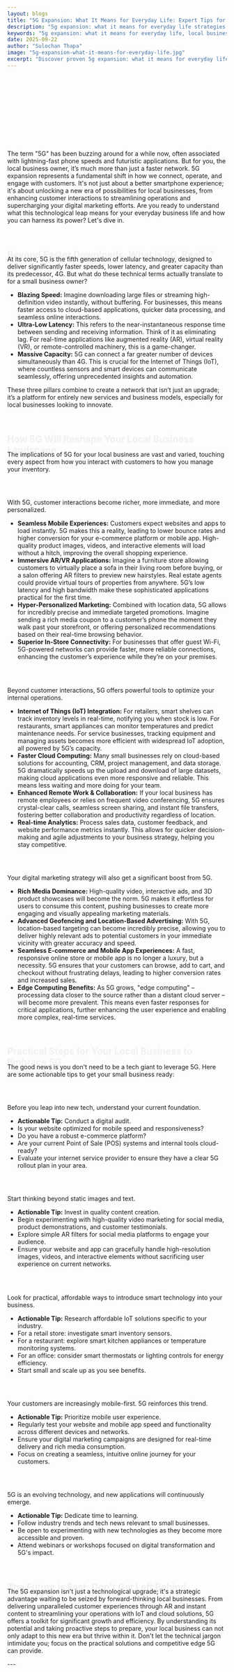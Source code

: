 ```yaml
---
layout: blogs
title: "5G Expansion: What It Means for Everyday Life: Expert Tips for Local Business Growth"
description: "5g expansion: what it means for everyday life strategies and tips to help your local business grow online. Expert advice for digital success."
keywords: "5g expansion: what it means for everyday life, local business, digital marketing, web development, mobile app, SEO, online growth"
date: 2025-09-22
author: "Sulochan Thapa"
image: "5g-expansion-what-it-means-for-everyday-life.jpg"
excerpt: "Discover proven 5g expansion: what it means for everyday life strategies that local businesses can implement to boost their online presence and attract more customers."
---
```

<section class="relative py-16 bg-gray-100 dark:bg-gray-900 overflow-hidden">
    <div class="absolute inset-0 bg-cover bg-center bg-fixed opacity-20"
        style="background-image: url('{{ site.baseurl }}/assets/images/5g-expansion-what-it-means-for-everyday-life-bg.jpg');">
    </div>
    <div class="relative container mx-auto px-6 text-center animate-fadeIn">
        <h1 class="text-4xl font-bold text-gray-900 dark:text-white">5G Expansion: What It Means for Everyday Life</h1>
        <p class="mt-4 text-lg text-gray-700 dark:text-gray-300">
            Expert Tips for Local Business Growth
        </p>
    </div>
</section>

<section class="py-16 bg-white dark:bg-gray-900">
    <div class="container mx-auto px-6">
        <div class="max-w-4xl mx-auto">
            <h2 class="text-3xl font-semibold text-gray-900 dark:text-white mt-8 animate-fadeIn">5G Expansion: What It Means for Everyday Life (and Your Local Business)</h2>
<p class="mt-4 text-gray-700 dark:text-gray-300">The term "5G" has been buzzing around for a while now, often associated with lightning-fast phone speeds and futuristic applications. But for you, the local business owner, it’s much more than just a faster network. 5G expansion represents a fundamental shift in how we connect, operate, and engage with customers. It's not just about a better smartphone experience; it's about unlocking a new era of possibilities for local businesses, from enhancing customer interactions to streamlining operations and supercharging your digital marketing efforts. Are you ready to understand what this technological leap means for your everyday business life and how you can harness its power? Let's dive in.</p>
<h2 class="text-2xl font-semibold text-gray-900 dark:text-white mt-8 animate-slideUp">Beyond Faster Downloads: What is 5G, Really?</h2>
<p class="mt-4 text-gray-700 dark:text-gray-300">At its core, 5G is the fifth generation of cellular technology, designed to deliver significantly faster speeds, lower latency, and greater capacity than its predecessor, 4G. But what do these technical terms actually translate to for a small business owner?</p>
<ul class="list-disc list-inside mt-4 text-gray-700 dark:text-gray-300">
<li>  <strong>Blazing Speed:</strong> Imagine downloading large files or streaming high-definition video instantly, without buffering. For businesses, this means faster access to cloud-based applications, quicker data processing, and seamless online interactions.</li>
<li>  <strong>Ultra-Low Latency:</strong> This refers to the near-instantaneous response time between sending and receiving information. Think of it as eliminating lag. For real-time applications like augmented reality (AR), virtual reality (VR), or remote-controlled machinery, this is a game-changer.</li>
<li>  <strong>Massive Capacity:</strong> 5G can connect a far greater number of devices simultaneously than 4G. This is crucial for the Internet of Things (IoT), where countless sensors and smart devices can communicate seamlessly, offering unprecedented insights and automation.</li>
</ul>
<p class="mt-4 text-gray-700 dark:text-gray-300">These three pillars combine to create a network that isn’t just an upgrade; it’s a platform for entirely new services and business models, especially for local businesses looking to innovate.</p>
<h2 class="text-2xl font-semibold text-gray-900 dark:text-white mt-8 animate-slideUp">How 5G Will Reshape Your Local Business Landscape</h2>
<p class="mt-4 text-gray-700 dark:text-gray-300">The implications of 5G for your local business are vast and varied, touching every aspect from how you interact with customers to how you manage your inventory.</p>
<h3 class="text-xl font-semibold text-gray-900 dark:text-white mt-6 animate-fadeIn">Enhanced Customer Experience and Engagement</h3>
<p class="mt-4 text-gray-700 dark:text-gray-300">With 5G, customer interactions become richer, more immediate, and more personalized.</p>
<ul class="list-disc list-inside mt-4 text-gray-700 dark:text-gray-300">
<li>  <strong>Seamless Mobile Experiences:</strong> Customers expect websites and apps to load instantly. 5G makes this a reality, leading to lower bounce rates and higher conversion for your e-commerce platform or mobile app. High-quality product images, videos, and interactive elements will load without a hitch, improving the overall shopping experience.</li>
<li>  <strong>Immersive AR/VR Applications:</strong> Imagine a furniture store allowing customers to virtually place a sofa in their living room before buying, or a salon offering AR filters to preview new hairstyles. Real estate agents could provide virtual tours of properties from anywhere. 5G’s low latency and high bandwidth make these sophisticated applications practical for the first time.</li>
<li>  <strong>Hyper-Personalized Marketing:</strong> Combined with location data, 5G allows for incredibly precise and immediate targeted promotions. Imagine sending a rich media coupon to a customer’s phone the moment they walk past your storefront, or offering personalized recommendations based on their real-time browsing behavior.</li>
<li>  <strong>Superior In-Store Connectivity:</strong> For businesses that offer guest Wi-Fi, 5G-powered networks can provide faster, more reliable connections, enhancing the customer’s experience while they’re on your premises.</li>
</ul>
<h3 class="text-xl font-semibold text-gray-900 dark:text-white mt-6 animate-fadeIn">Operational Efficiency and Smart Solutions</h3>
<p class="mt-4 text-gray-700 dark:text-gray-300">Beyond customer interactions, 5G offers powerful tools to optimize your internal operations.</p>
<ul class="list-disc list-inside mt-4 text-gray-700 dark:text-gray-300">
<li>  <strong>Internet of Things (IoT) Integration:</strong> For retailers, smart shelves can track inventory levels in real-time, notifying you when stock is low. For restaurants, smart appliances can monitor temperatures and predict maintenance needs. For service businesses, tracking equipment and managing assets becomes more efficient with widespread IoT adoption, all powered by 5G’s capacity.</li>
<li>  <strong>Faster Cloud Computing:</strong> Many small businesses rely on cloud-based solutions for accounting, CRM, project management, and data storage. 5G dramatically speeds up the upload and download of large datasets, making cloud applications even more responsive and reliable. This means less waiting and more doing for your team.</li>
<li>  <strong>Enhanced Remote Work & Collaboration:</strong> If your local business has remote employees or relies on frequent video conferencing, 5G ensures crystal-clear calls, seamless screen sharing, and instant file transfers, fostering better collaboration and productivity regardless of location.</li>
<li>  <strong>Real-time Analytics:</strong> Process sales data, customer feedback, and website performance metrics instantly. This allows for quicker decision-making and agile adjustments to your business strategy, helping you stay competitive.</li>
</ul>
<h3 class="text-xl font-semibold text-gray-900 dark:text-white mt-6 animate-fadeIn">New Avenues for Digital Marketing and Sales</h3>
<p class="mt-4 text-gray-700 dark:text-gray-300">Your digital marketing strategy will also get a significant boost from 5G.</p>
<ul class="list-disc list-inside mt-4 text-gray-700 dark:text-gray-300">
<li>  <strong>Rich Media Dominance:</strong> High-quality video, interactive ads, and 3D product showcases will become the norm. 5G makes it effortless for users to consume this content, pushing businesses to create more engaging and visually appealing marketing materials.</li>
<li>  <strong>Advanced Geofencing and Location-Based Advertising:</strong> With 5G, location-based targeting can become incredibly precise, allowing you to deliver highly relevant ads to potential customers in your immediate vicinity with greater accuracy and speed.</li>
<li>  <strong>Seamless E-commerce and Mobile App Experiences:</strong> A fast, responsive online store or mobile app is no longer a luxury, but a necessity. 5G ensures that your customers can browse, add to cart, and checkout without frustrating delays, leading to higher conversion rates and increased sales.</li>
<li>  <strong>Edge Computing Benefits:</strong> As 5G grows, "edge computing" – processing data closer to the source rather than a distant cloud server – will become more prevalent. This means even faster responses for critical applications, further enhancing the user experience and enabling more complex, real-time services.</li>
</ul>
<h2 class="text-2xl font-semibold text-gray-900 dark:text-white mt-8 animate-slideUp">Practical Steps for Your Local Business to Embrace 5G</h2>
<p class="mt-4 text-gray-700 dark:text-gray-300">The good news is you don't need to be a tech giant to leverage 5G. Here are some actionable tips to get your small business ready:</p>
<h3 class="text-xl font-semibold text-gray-900 dark:text-white mt-6 animate-fadeIn">1. Assess Your Current Digital Infrastructure</h3>
<p class="mt-4 text-gray-700 dark:text-gray-300">Before you leap into new tech, understand your current foundation.</p>
<ul class="list-disc list-inside mt-4 text-gray-700 dark:text-gray-300">
<li>  <strong>Actionable Tip:</strong> Conduct a digital audit.</li>
<li>  Is your website optimized for mobile speed and responsiveness?</li>
<li>  Do you have a robust e-commerce platform?</li>
<li>  Are your current Point of Sale (POS) systems and internal tools cloud-ready?</li>
<li>  Evaluate your internet service provider to ensure they have a clear 5G rollout plan in your area.</li>
</ul>
<h3 class="text-xl font-semibold text-gray-900 dark:text-white mt-6 animate-fadeIn">2. Prepare for Richer Content and Experiences</h3>
<p class="mt-4 text-gray-700 dark:text-gray-300">Start thinking beyond static images and text.</p>
<ul class="list-disc list-inside mt-4 text-gray-700 dark:text-gray-300">
<li>  <strong>Actionable Tip:</strong> Invest in quality content creation.</li>
<li>  Begin experimenting with high-quality video marketing for social media, product demonstrations, and customer testimonials.</li>
<li>  Explore simple AR filters for social media platforms to engage your audience.</li>
<li>  Ensure your website and app can gracefully handle high-resolution images, videos, and interactive elements without sacrificing user experience on current networks.</li>
</ul>
<h3 class="text-xl font-semibold text-gray-900 dark:text-white mt-6 animate-fadeIn">3. Consider IoT for Operational Gains</h3>
<p class="mt-4 text-gray-700 dark:text-gray-300">Look for practical, affordable ways to introduce smart technology into your business.</p>
<ul class="list-disc list-inside mt-4 text-gray-700 dark:text-gray-300">
<li>  <strong>Actionable Tip:</strong> Research affordable IoT solutions specific to your industry.</li>
<li>  For a retail store: investigate smart inventory sensors.</li>
<li>  For a restaurant: explore smart kitchen appliances or temperature monitoring systems.</li>
<li>  For an office: consider smart thermostats or lighting controls for energy efficiency.</li>
<li>  Start small and scale up as you see benefits.</li>
</ul>
<h3 class="text-xl font-semibold text-gray-900 dark:text-white mt-6 animate-fadeIn">4. Optimize Your Mobile and Online Presence</h3>
<p class="mt-4 text-gray-700 dark:text-gray-300">Your customers are increasingly mobile-first. 5G reinforces this trend.</p>
<ul class="list-disc list-inside mt-4 text-gray-700 dark:text-gray-300">
<li>  <strong>Actionable Tip:</strong> Prioritize mobile user experience.</li>
<li>  Regularly test your website and mobile app speed and functionality across different devices and networks.</li>
<li>  Ensure your digital marketing campaigns are designed for real-time delivery and rich media consumption.</li>
<li>  Focus on creating a seamless, intuitive online journey for your customers.</li>
</ul>
<h3 class="text-xl font-semibold text-gray-900 dark:text-white mt-6 animate-fadeIn">5. Stay Informed and Adaptable</h3>
<p class="mt-4 text-gray-700 dark:text-gray-300">5G is an evolving technology, and new applications will continuously emerge.</p>
<ul class="list-disc list-inside mt-4 text-gray-700 dark:text-gray-300">
<li>  <strong>Actionable Tip:</strong> Dedicate time to learning.</li>
<li>  Follow industry trends and tech news relevant to small businesses.</li>
<li>  Be open to experimenting with new technologies as they become more accessible and proven.</li>
<li>  Attend webinars or workshops focused on digital transformation and 5G's impact.</li>
</ul>
<h2 class="text-2xl font-semibold text-gray-900 dark:text-white mt-8 animate-slideUp">The Future is Fast: Don't Get Left Behind</h2>
<p class="mt-4 text-gray-700 dark:text-gray-300">The 5G expansion isn't just a technological upgrade; it's a strategic advantage waiting to be seized by forward-thinking local businesses. From delivering unparalleled customer experiences through AR and instant content to streamlining your operations with IoT and cloud solutions, 5G offers a toolkit for significant growth and efficiency. By understanding its potential and taking proactive steps to prepare, your local business can not only adapt to this new era but thrive within it. Don't let the technical jargon intimidate you; focus on the practical solutions and competitive edge 5G can provide.</p>
<p class="mt-4 text-gray-700 dark:text-gray-300">---</p>
<h3 class="text-xl font-semibold text-gray-900 dark:text-white mt-6 animate-fadeIn">Ready to future-proof your business and explore how 5G can supercharge your digital presence? Contact us today for a free consultation on optimizing your web development, mobile apps, and digital marketing strategy to harness the power of this new connectivity!</h3>

            
            <div class="mt-12 text-center">
                <a href="/contact"
                    class="bg-yellow-400 hover:bg-yellow-500 text-neutral-900 font-bold py-3 px-6 rounded-lg shadow-md transition duration-300 transform hover:scale-110 animate-bounce">
                    📞 Ready to grow your business online? Contact me for a free consultation.
                </a>
                <p class="mt-4 text-gray-700 dark:text-gray-300">
                    🌐 Visit <a href="https://sulochanthapa.github.io" class="underline hover:text-yellow-600">sulochanthapa.github.io</a><br>
                    📍 Based in Darjeeling, serving local businesses everywhere.
                </p>
            </div>
        </div>
    </div>
</section>

<style>
@keyframes fadeIn {
    from { opacity: 0; }
    to { opacity: 1; }
}
@keyframes slideUp {
    from { transform: translateY(30px); opacity: 0; }
    to { transform: translateY(0); opacity: 1; }
}
.animate-fadeIn { animation: fadeIn 1.5s ease-in-out; }
.animate-slideUp { animation: slideUp 1s ease-out; }
</style>